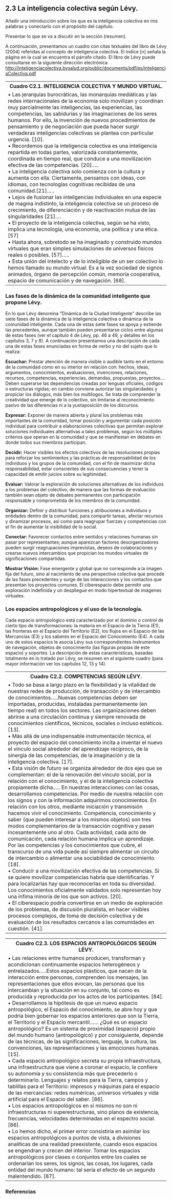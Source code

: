 ## 2.3 La inteligencia colectiva según Lévy.

Añadir una introducción sobre los que es la inteligencia colectiva en mis palabras y conectarlo con el propósito del capítulo.

Presentar lo que se va a discutir en la sección (resumen).

A continuación, presentamos un cuadro con citas textuales del libro de Lévy (2004) referidas al concepto de inteligencia colectiva. El índice [n] señala la página en la cual se encuentra el párrafo citado. El libro de Lévy puede consultarse en la siguiente dirección electrónica http://inteligenciacolectiva.bvsalud.org/public/documents/pdf/es/inteligenciaColectiva.pdf

<table>
<tr>
<th>
Cuadro C2.1. INTELIGENCIA COLECTIVA Y MUNDO VIRTUAL.
</th>
</tr>
<tr>
<td>
 • Las jerarquías burocráticas, las monarquías mediáticas y las redes internacionales de la economía solo movilizan y coordinan muy parcialmente las inteligencias, las experiencias, las competencias, las sabidurías y las imaginaciones de los seres humanos. Por ello, la invención de nuevos procedimientos de pensamiento y de negociación que pueda hacer surgir verdaderas inteligencias colectivas se plantea con particular urgencia. [10]. <br>
 • Recordemos que la inteligencia colectiva es una inteligencia repartida en todas partes, valorizada constantemente, coordinada en tiempo real, que conduce a una movilización efectiva de las competencias. [20].…. <br>
 • La inteligencia colectiva solo comienza con la cultura y aumenta con ella. Ciertamente, pensamos con ideas, con idiomas, con tecnologías cognitivas recibidas de una comunidad.[21]….. <br>
 • Lejos de fusionar las inteligencias individuales en una especie de magma indistinto, la inteligencia colectiva se un proceso de crecimiento, de diferenciación y de reactivación mutua de las singularidades [21]…. <br>
 • El proyecto de la inteligencia colectiva, según se ha visto, implica una tecnología, una economía, una política y una ética. [57] <br>
 • Hasta ahora, sobretodo se ha imaginado y construido mundos virtuales que eran simples simulaciones de universos físicos reales o posibles. [57]….. <br>
 • Esta unión del intelecto y de lo inteligible de un ser colectivo lo hemos llamado su mundo virtual. Es a la vez sociedad de signos animados, órgano de percepción común, memoria cooperativa, espacio de comunicación y de navegación. [68]. 
</td>
</tr>
</table>

### Las fases de la dinámica de la comunidad inteligente que propone Lévy.

En lo que Lévy denomina “Dinámica de la Ciudad Inteligente” describe las siete fases de la dinámica de la inteligencia colectiva o dinámica de la comunidad inteligente. Cada una de estas siete fases se apoya y extiende las precedentes, aunque también pueden presentarse ciclos entre algunas de estas fases (ver el capítulo 4 de Lévy, pp. 46 a 49, y detalles en los capítulos 3, 7 y 8). A continuación presentamos una descripción de cada una de estas fases enunciadas en forma de verbo y no del sujeto que lo realiza:

**Escuchar:** Prestar atención de manera visible o audible tanto en el entorno de la comunidad como en su interior en relación con: hechos, ideas, argumentos, conocimientos, evaluaciones, invenciones, relaciones, recursos, competencias, experiencias, demandas, propuestas, proyectos…. Deben superarse las dependencias creadas por lenguas oficiales, códigos o estructuras rígidas; en cambio conviene autorizar las singularidades y propiciar los diálogos, más bien los multílogos. Se trata de comprender la creatividad que emerge de lo colectivo, sin limitarse al reconocimiento pasivo de las diferencias ni a la yuxtaposición de los discursos. 

**Expresar:** Exponer de manera abierta y plural los problemas más importantes de la comunidad, tomar posición y argumentar cada posición individual para contribuir a elaboraciones colectivas que permitan explorar soluciones individuales alternativas a tales problemas, según los múltiples criterios que operan en la comunidad y que se manifiestan en debates en donde todos sus miembros participan.

**Decidir:** Hacer visibles los efectos colectivos de las resoluciones propias para reforzar los sentimientos y las prácticas de responsabilidad de los individuos y los grupos de la comunidad, con el fin de maximizar dicha responsabilidad, estar conscientes de sus consecuencias y tener la capacidad de emitir juicios sobre su legitimidad.

**Evaluar:** Valorar la exploración de soluciones alternativas de los individuos a los problemas del colectivo, de manera que las formas de evaluación también sean objeto de debates permanentes con participación responsable y comprometida de los miembros de la comunidad. 

**Organizar:** Definir y distribuir funciones y atribuciones a individuos y entidades dentro de la comunidad, para compartir tareas, afectar recursos y dinamizar procesos, así como para reagrupar fuerzas y competencias con el fin de aumentar la visibilidad de lo social.

**Conectar:** Favorecer contactos entre sentidos y relaciones humanas sin pasar por representantes; aunque aparezcan factores desorganizadores pueden surgir reagrupaciones imprevistas, deseos de colaboraciones y crearse nuevos intercambios que propician los mundos virtuales de significaciones compartidas. 

**Mostrar Visión:** Fase emergente y global que no corresponde a la imagen fija del futuro, sino al nacimiento de una perspectiva colectiva que procede de las fases precedentes y surge de las interacciones y los contactos que presentan los proyectos comunes. El ciberespacio debe permitir una exploración indefinida y un despliegue en modo hipertextual de imágenes virtuales.

### Los espacios antropológicos y el uso de la tecnología.

Cada espacio antropológico está caracterizado por el dominio o control de cierto tipo de transformaciones: la materia en el Espacio de la Tierra (E1), las fronteras en el Espacio del Territorio (E2), los flujos en el Espacio de las Mercancías (E3) y los saberes en el Espacio del Conocimiento (E4). A cada uno de estos espacios le asocia Lévy sus correspondientes instrumentos de navegación, objetos de conocimiento (las figuras propias de este espacio) y soportes. La descripción de estas características, basadas totalmente en lo tratado por Lévy,  se resumen en el siguiente cuadro (para mayor información ver los capítulos 12, 13 y 14).

<table>
<tr>
<th>
Cuadro C2.2. COMPETENCIAS SEGÚN LÉVY.
</th>
</tr>
<tr>
<td>
• Todo  se  basa  a  largo  plazo  en  la  flexibilidad  y  la vitalidad  de  nuestras  redes  de  producción,  de transacción y de intercambio de conocimientos…..Nuevas competencias deben ser importadas,  producidas,  instaladas  permanentemente (en tiempo real) en todos los sectores. Las organizaciones  deben  abrirse  a  una  circulación continua y siempre renovada de conocimientos científicos, técnicos, sociales o incluso estéticos. [13].<br>
• Más allá de una indispensable instrumentación técnica, el proyecto del espacio del conocimiento incita a inventar el nuevo el vínculo social alrededor del aprendizaje recíproco, de la sinergia de las competencias, de la imaginación y de la inteligencia colectiva. [17].<br>
• Esta visión de futuro se organiza alrededor de dos ejes que se complementan: el de la renovación del vínculo social, por la relación con el conocimiento, y el de la inteligencia colectiva propiamente dicha….. En nuestras interacciones con las cosas, desarrollamos competencias. Por medio de nuestra relación con los signos y con la información adquirimos conocimientos. En relación con los otros, mediante iniciación y transmisión hacemos vivir el conocimiento. Competencia, conocimiento y saber (que pueden interesar a los mismos objetos) son tres modos complementarios de la transacción cognitiva y pasan incesantemente uno al otro. Cada actividad, cada acto de comunicación, cada relación humana implica un aprendizaje. Por las competencias y los conocimientos que cubre, el transcurso de una vida puede así siempre alimentar un circuito de intercambio o alimentar una sociabilidad de conocimiento. [18].<br>
• Conducir a una movilización efectiva de las competencias. Si se quiere movilizar competencias habría que identificarlas. Y para localizarlas hay que reconocerlas en toda su diversidad. Los conocimientos oficialmente validados solo representan hoy una ínfima minoría de los que son activos. [20]. <br>
• El ciberespacio podría convertirse en un medio de exploración de los problemas, de discusión pluralista, en hacer visibles procesos complejos, de toma de decisión colectiva y de evaluación de los resultados cercanos a las comunidades en cuestión. [41].

</td>
</tr>
</table>

<table>
<tr>
<th>
Cuadro C2.3. LOS ESPACIOS ANTROPOLÓGICOS SEGÚN LÉVY.
</th>
</tr>
<tr>
<td>
• Las relaciones entre humanos producen, transforman y acondicionan continuamente espacios heterogéneos y entrelazados…..Estos espacios plásticos, que nacen de la interacción entre personas, comprenden los mensajes, las representaciones que ellos evocan, las personas que los intercambian y la situación en su conjunto, tal como es producida y reproducida por los actos de los participantes. [84].<br>
• Desarrollamos la hipótesis de que un nuevo espacio antropológico, el Espacio del conocimiento, se abre hoy y que podría bien gobernar los espacios anteriores que son la Tierra, el Territorio y el Espacio mercantil…… ¿Qué es un espacio antropológico? Es un sistema de proximidad (espacio) propio del mundo humano (antropológico) y por consiguiente, depende de las técnicas, de las significaciones, lenguaje, la cultura, las convenciones, las representaciones y las emociones humanas. [15].<br>
• Cada espacio antropológico secreta su propia infraestructura, una infraestructura que viene a coronar el espacio, le confiere su autonomía y su consistencia más que precederlo o determinarlo. Lenguajes y relatos para la Tierra, campos y tablillas para el Territorio: impresos y máquinas para el espacio de las mercancías: redes numéricas, universos virtuales y vida artificial para el Espacio del saber. [86].<br>
• Los espacios antropológicos en sí mismos no son ni infraestructuras ni superestructuras, sino planos de existencia, frecuencias, velocidades determinadas en el espectro social. [86].<br>
• Lo hemos dicho, el primer error consistiría en asimilar los espacios antropológicos a puntos de vista, a divisiones analíticas de una realidad preexistente, cuando esos espacios se engendran y crecen del interior. Tomar los espacios antropológicos por clases o conjuntos entre los cuales se ordenarían los seres, los signos, las cosas, los lugares, cada entidad del mundo humano: tal sería el efecto de un segundo malentendido. [87].
</td>
</tr>
</table>

### Referencias







 



